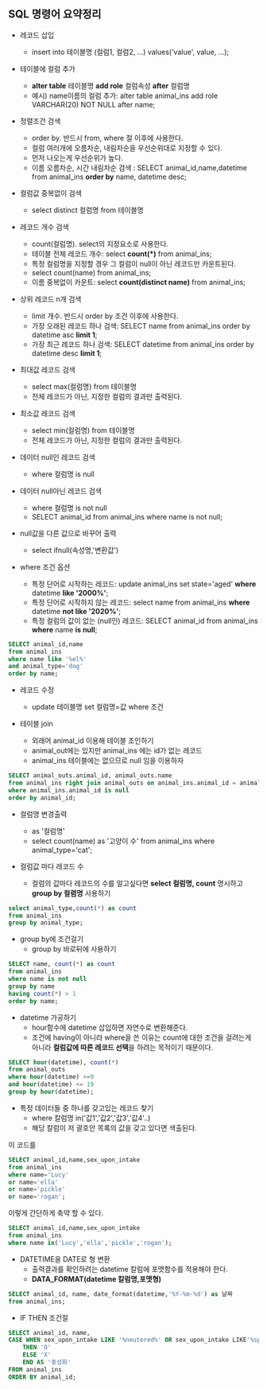 ## SQL 명령어 요약정리

- 레코드 삽입
    - insert into 테이블명 (컬럼1, 컬럼2, ...) values('value', value, ...);

- 테이블에 컬럼 추가
    - **alter table** 테이블명 **add role** 컬럼속성 **after** 컬럼명
    - 예시) name이름의 컬럼 추가: alter table animal_ins add role VARCHAR(20) NOT NULL after name;

- 정렬조건 검색
    - order by. 반드시 from, where 절 이후에 사용한다.
    - 컬럼 여러개에 오름차순, 내림차순을 우선순위대로 지정할 수 있다.
    - 먼저 나오는게 우선순위가 높다. 
    - 이름 오름차순, 시간 내림차순 검색 : SELECT animal_id,name,datetime from animal_ins **order by** name, datetime desc;

- 컬럼값 중복없이 검색
    - select distinct 컬럼명 from 테이블명

- 레코드 개수 검색 
    - count(컬럼명). select의 지정요소로 사용한다.
    - 테이블 전체 레코드 개수: select **count(*)** from animal_ins;
    - 특정 컬럼명을 지정할 경우 그 컬럼이 null이 아닌 레코드만 카운트된다.
    - select count(name) from animal_ins;
    - 이름 중복없이 카운트: select **count(distinct name)** from animal_ins;

- 상위 레코드 n개 검색
    - limit 개수. 반드시 order by 조건 이후에 사용한다. 
    - 가장 오래된 레코드 하나 검색: SELECT name from animal_ins order by datetime asc **limit 1**;
    - 가장 최근 레코드 하나 검색: SELECT datetime from animal_ins order by datetime desc **limit 1**;

- 최대값 레코드 검색
    - select max(컬럼명) from 테이블명
    - 전체 레코드가 아닌, 지정한 컬럼의 결과만 출력된다.

- 최소값 레코드 검색
    - select min(컬럼명) from 테이블명
    - 전체 레코드가 아닌, 지정한 컬럼의 결과만 출력된다.

- 데이터 null인 레코드 검색
    - where 컬럼명 is null

- 데이터 null아닌 레코드 검색
    - where 컬럼명 is not null
    - SELECT animal_id from animal_ins where name is not null;

- null값을 다른 값으로 바꾸어 출력
    - select ifnull(속성명,'변환값')

- where 조건 옵션
    - 특정 단어로 시작하는 레코드: update animal_ins set state='aged' **where** datetime **like '2000%'**;
    - 특정 단어로 시작하지 않는 레코드: select name from animal_ins **where** datetime **not like '2020%'**;
    - 특정 컬럼의 값이 없는 (null인) 레코드: SELECT animal_id from animal_ins **where** name **is null**;
```sql    
SELECT animal_id,name 
from animal_ins
where name like '%el%'
and animal_type='dog'
order by name;
```

- 레코드 수정
    - update 테이블명 set 컬럼명=값 where 조건

- 테이블 join
    - 외래어 animal_id 이용해 테이블 조인하기
    - animal_out에는 있지만 animal_ins 에는 id가 없는 레코드
    - animal_ins 테이블에는 없으므로 null 임을 이용하자
```sql
SELECT animal_outs.animal_id, animal_outs.name 
from animal_ins right join animal_outs on animal_ins.animal_id = animal_outs.animal_id
where animal_ins.animal_id is null
order by animal_id;
```

- 컬럼명 변경출력
    - as '컬럼명'
    - select count(name) as '고양이 수' from animal_ins where animal_type='cat';

- 컬럼값 마다 레코드 수
    - 컬럼의 값마다 레코드의 수를 알고싶다면 **select 컬럼명, count** 명시하고  **group by 컬렴명** 사용하기 
```sql
select animal_type,count(*) as count
from animal_ins
group by animal_type;
```

- group by에 조건걸기
    - group by 바로뒤에 사용하기
```sql
SELECT name, count(*) as count
from animal_ins
where name is not null
group by name
having count(*) > 1
order by name;
```

- datetime 가공하기
    - hour함수에 datetime 삽입하면 자연수로 변환해준다. 
    - 조건에 having이 아니라 where을 쓴 이유는 count에 대한 조건을 걸려는게 아니라 **컬럼값에 따른 레코드 선택**을 하려는 목적이기 때문이다.
```sql
SELECT hour(datetime), count(*) 
from animal_outs
where hour(datetime) >=9
and hour(datetime) <= 19
group by hour(datetime);
```

- 특정 데이터들 중 하나를 갖고있는 레코드 찾기
    - where 칼럼명 in('값1','값2','값3','값4'..)
    - 해당 칼럼이 저 괄호안 목록의 값을 갖고 있다면 색출된다.

이 코드를
```sql   
SELECT animal_id,name,sex_upon_intake
from animal_ins
where name='Lucy'
or name='ella'
or name='pickle'
or name='rogan';
```
이렇게 간단하게 축약 할 수 있다.
```sql   
SELECT animal_id,name,sex_upon_intake
from animal_ins
where name in('Lucy','ella','pickle','rogan');
```

- DATETIME을 DATE로 형 변환
    - 출력결과를 확인하려는 datetime 칼럼에 포맷함수를 적용해야 한다.
    - **DATA_FORMAT(datetime 칼럼명,포맷형)**
```sql 
SELECT animal_id, name, date_format(datetime,'%Y-%m-%d') as 날짜
from animal_ins;
```

- IF THEN 조건절 
```sql 
SELECT animal_id, name, 
CASE WHEN sex_upon_intake LIKE '%neutered%' OR sex_upon_intake LIKE'%spayed%'
    THEN 'O'
    ELSE 'X'
    END AS '중성화'
FROM animal_ins
ORDER BY animal_id;
```